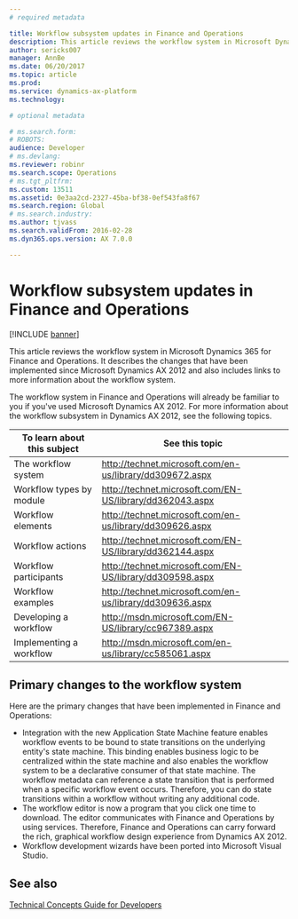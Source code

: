 ```yaml
---
# required metadata

title: Workflow subsystem updates in Finance and Operations
description: This article reviews the workflow system in Microsoft Dynamics 365 for Finance and Operations. It describes the changes that have been implemented since Microsoft Dynamics AX 2012 and also includes links to more information about the workflow system. 
author: sericks007
manager: AnnBe
ms.date: 06/20/2017
ms.topic: article
ms.prod: 
ms.service: dynamics-ax-platform
ms.technology: 

# optional metadata

# ms.search.form: 
# ROBOTS: 
audience: Developer
# ms.devlang: 
ms.reviewer: robinr
ms.search.scope: Operations
# ms.tgt_pltfrm: 
ms.custom: 13511
ms.assetid: 0e3aa2cd-2327-45ba-bf38-0ef543fa8f67
ms.search.region: Global
# ms.search.industry: 
ms.author: tjvass
ms.search.validFrom: 2016-02-28
ms.dyn365.ops.version: AX 7.0.0

---
```


# Workflow subsystem updates in Finance and Operations

[!INCLUDE [banner](../includes/banner.md)]

This article reviews the workflow system in Microsoft Dynamics 365 for Finance and Operations. It describes the changes that have been implemented since Microsoft Dynamics AX 2012 and also includes links to more information about the workflow system. 

The workflow system in Finance and Operations will already be familiar to you if you've used Microsoft Dynamics AX 2012. For more information about the workflow subsystem in Dynamics AX 2012, see the following topics.

| To learn about this subject | See this topic                                             |
|-----------------------------|------------------------------------------------------------|
| The workflow system         | <http://technet.microsoft.com/en-us/library/dd309672.aspx> |
| Workflow types by module    | <http://technet.microsoft.com/EN-US/library/dd362043.aspx> |
| Workflow elements           | <http://technet.microsoft.com/en-us/library/dd309626.aspx> |
| Workflow actions            | <http://technet.microsoft.com/EN-US/library/dd362144.aspx> |
| Workflow participants       | <http://technet.microsoft.com/EN-US/library/dd309598.aspx> |
| Workflow examples           | <http://technet.microsoft.com/en-us/library/dd309636.aspx> |
| Developing a workflow       | <http://msdn.microsoft.com/EN-US/library/cc967389.aspx>    |
| Implementing a workflow     | <http://msdn.microsoft.com/en-us/library/cc585061.aspx>    |

## Primary changes to the workflow system
Here are the primary changes that have been implemented in Finance and Operations:

-   Integration with the new Application State Machine feature enables workflow events to be bound to state transitions on the underlying entity's state machine. This binding enables business logic to be centralized within the state machine and also enables the workflow system to be a declarative consumer of that state machine. The workflow metadata can reference a state transition that is performed when a specific workflow event occurs. Therefore, you can do state transitions within a workflow without writing any additional code.
-   The workflow editor is now a program that you click one time to download. The editor communicates with Finance and Operations by using services. Therefore, Finance and Operations can carry forward the rich, graphical workflow design experience from Dynamics AX 2012.
-   Workflow development wizards have been ported into Microsoft Visual Studio.


See also
--------

[Technical Concepts Guide for Developers](..\dev-tools\developer-home-page.md)



